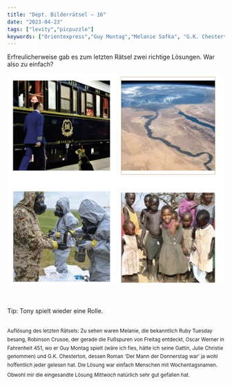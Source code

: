 ```yaml
---
title: "Dept. Bilderrätsel – 16"
date: "2023-04-23"
tags: ["levity","picpuzzle"]
keywords: ["Orientexpress","Guy Montag","Melanie Safka", "G.K. Chesterton", "Oscar Werner", "Robinson Crusoe"]
---
```

Erfreulicherweise gab es zum letzten Rätsel zwei richtige Lösungen. War also zu einfach?

<img  src="/assets/img/picpuzzle16.webp" alt="Bilderrätsel16">

<br/>
<br/>
<br/>

Tip: Tony spielt wieder eine Rolle.
<br/>
<br/>

<sup>Auflösung des letzten Rätsels: Zu sehen waren Melanie, die bekanntlich Ruby Tuesday besang, Robinson Crusoe, der gerade die Fußspuren von Freitag entdeckt, Oscar Werner in Fahrenheit 451, wo er Guy Montag spielt (wäre ich fies, hätte ich seine Gattin, Julie Christie genommen) und G.K. Chesterton, dessen Roman 'Der Mann der Donnerstag war' ja wohl hoffentlich jeder gelesen hat. 
Die Lösung war einfach Menschen mit Wochentagsnamen. Obwohl mir die eingesandte Lösung <i>Mittwoch</i> natürlich sehr gut gefallen hat.<sup>